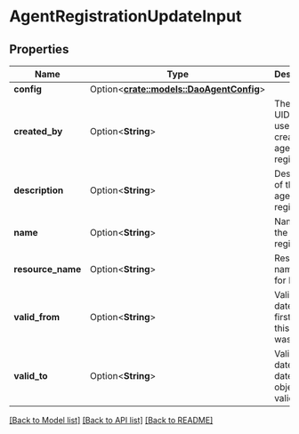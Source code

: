 # AgentRegistrationUpdateInput

## Properties

Name | Type | Description | Notes
------------ | ------------- | ------------- | -------------
**config** | Option<[**crate::models::DaoAgentConfig**](DaoAgentConfig.md)> |  | [optional]
**created_by** | Option<**String**> | The user UID of the user who created the agent registration | [optional]
**description** | Option<**String**> | Description of the agent registration | [optional]
**name** | Option<**String**> | Name of the agent registration | [optional]
**resource_name** | Option<**String**> | Resource name used for RBAC | [optional]
**valid_from** | Option<**String**> | Valid from date, the first date this object was valid | [optional]
**valid_to** | Option<**String**> | Valid to date, the date this object is valid to | [optional]

[[Back to Model list]](../README.md#documentation-for-models) [[Back to API list]](../README.md#documentation-for-api-endpoints) [[Back to README]](../README.md)


